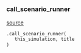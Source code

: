 #


### call_scenario_runner
[source](https://github.com/allfed/allfed-integrated-model/blob/master/src/scenarios/create_figure_3abcd.py/#L17)
```python
.call_scenario_runner(
   this_simulation, title
)
```

